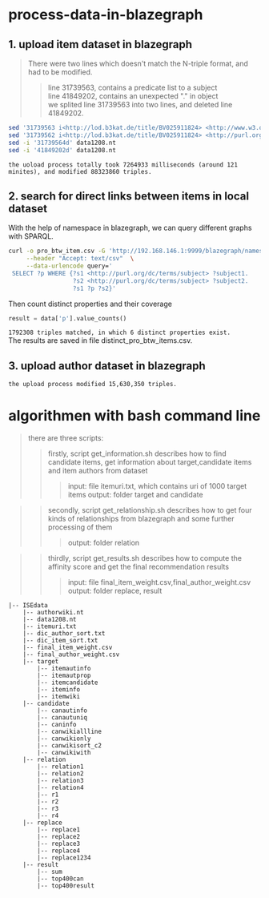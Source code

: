 # process-data-in-blazegraph
## 1. upload item dataset in blazegraph 
>There were two lines which doesn't match the N-triple format, and had to be modified. <br>
>> line 31739563, contains a predicate list to a subject<br>
>> line 41849202, contains an unexpected "." in object<br>
>we splited line 31739563 into two lines, and deleted line 41849202.<br> 
```Bash
sed '31739563 i<http://lod.b3kat.de/title/BV025911824> <http://www.w3.org/1999/02/22-rdf-syntax-ns#type> <http://purl.org/ontology/bibo/Book> .' -i data1208.nt
sed '31739562 i<http://lod.b3kat.de/title/BV025911824> <http://purl.org/dc/terms/subject> <http://d-nb.info/gnd/4025243-7> .' -i data1208.nt
sed -i '31739564d' data1208.nt
sed -i '41849202d' data1208.nt
```
`the uoload process totally took 7264933 milliseconds (around 121 minites), and modified 88323860 triples.`

## 2. search for direct links between items in local dataset
With the help of namespace in blazegraph, we can query different graphs with SPARQL. 
```Bash
curl -o pro_btw_item.csv -G 'http://192.168.146.1:9999/blazegraph/namespace/data00/sparql' \
     --header "Accept: text/csv"  \
     --data-urlencode query='
 SELECT ?p WHERE {?s1 <http://purl.org/dc/terms/subject> ?subject1.
                  ?s2 <http://purl.org/dc/terms/subject> ?subject2.
                  ?s1 ?p ?s2}'
```
Then count distinct properties and their coverage 
```Python
result = data['p'].value_counts()
```
`1792308 triples matched, in which 6 distinct properties exist. `<br>
The results are saved in file distinct_pro_btw_items.csv. 

## 3. upload author dataset in blazegraph
`the upload process modified 15,630,350 triples.`

# algorithmen with bash command line
>there are three scripts:
>> firstly, script get_information.sh describes how to find candidate items, get information about target,candidate items and item authors from dataset
>>> input: file itemuri.txt, which contains uri of 1000 target items
>>> output: folder target and candidate

>> secondly, script get_relationship.sh describes how to get four kinds of relationships from blazegraph and some further processing of them
>>>output: folder relation

>> thirdly, script get_results.sh describes how to compute the affinity score and get the final recommendation results 
>>>input: file final_item_weight.csv,final_author_weight.csv
>>>output: folder replace, result

    |-- ISEdata
        |-- authorwiki.nt
        |-- data1208.nt
        |-- itemuri.txt
        |-- dic_author_sort.txt
        |-- dic_item_sort.txt
        |-- final_item_weight.csv
        |-- final_author_weight.csv
        |-- target
            |-- itemautinfo
            |-- itemautprop
            |-- itemcandidate
            |-- iteminfo
            |-- itemwiki
        |-- candidate
            |-- canautinfo
            |-- canautuniq
            |-- caninfo
            |-- canwikiallline
            |-- canwikionly
            |-- canwikisort_c2
            |-- canwikiwith
        |-- relation   
            |-- relation1
            |-- relation2
            |-- relation3
            |-- relation4
            |-- r1
            |-- r2
            |-- r3
            |-- r4
        |-- replace   
            |-- replace1
            |-- replace2
            |-- replace3
            |-- replace4
            |-- replace1234
        |-- result
            |-- sum
            |-- top400can
            |-- top400result
                    
